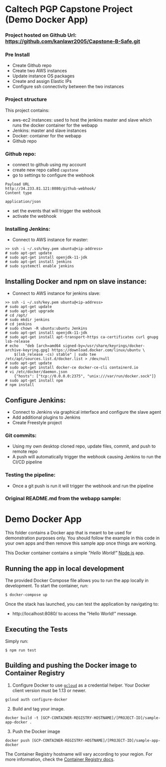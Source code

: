 # Caltech PGP Capstone Project (Demo Docker App)

### Project hosted on Github Url: https://github.com/kanlawr2005/Capstone-B-Safe.git
### Pre Install

- Create Github repo
- Create two AWS instances
- Update instance OS packages
- Create and assign Elastic IPs
- Configure ssh connectivity between the two instances

### Project structure
This project contains:

- aws-ec2 instances: used to host the jenkins master and slave which runs the docker container for the webapp
- Jenkins: master and slave instances
- Docker: container for the webapp
- Github repo

### Github repo:

- connect to github using my account
- create new repo called `capstone`
- go to settings to configure the webhook

```
Payload URL
http://34.233.81.121:8080/github-webhook/
Content type

application/json
```
- set the events that will trigger the webhook
- activate the webhook

### Installing Jenkins:

- Connect to AWS instance for master:
```
>> ssh -i ~/.ssh/key.pem ubuntu@<ip-address>
# sudo apt-get update
# sudo apt-get install openjdk-11-jdk
# sudo apt-get install jenkins
# sudo systemctl enable jenkins
```

## Installing Docker and npm on slave instance:

- Connect to AWS instance for jenkins slave:
```
>> ssh -i ~/.ssh/key.pem ubuntu@<ip-address>
# sudo apt-get update
# sudo apt-get upgrade
# cd /opt/
# sudo mkdir jenkins
# cd jenkins
# sudo chown -R ubuntu:ubuntu Jenkins
# sudo apt-get install openjdk-11-jdk
# sudo apt-get install apt-transport-https ca-certificates curl gnupg lsb-release
# echo   "deb [arch=amd64 signed-by=/usr/share/keyrings/docker-archive-keyring.gpg] https://download.docker.com/linux/ubuntu \
	$(lsb_release -cs) stable" | sudo tee /etc/apt/sources.list.d/docker.list > /dev/null
# sudo apt-get update
# sudo apt-get install docker-ce docker-ce-cli containerd.io
# vi /etc/docker/daemon.json
	{"hosts": ["tcp://0.0.0.0:2375", "unix:///var/run/docker.sock"]}
# sudo apt-get install npm
# npm install
```

## Configure Jenkins:

- Connect to Jenkins via graphical interface and configure the slave agent
- Add additional plugins to Jenkins
- Create Freestyle project

### Git commits:

- Using my own desktop cloned repo, update files, commit, and push to remote repo
- A push will automatically trigger the webhook causing Jenkins to run the CI/CD pipeline

### Testing the pipeline:

- Once a git push is run it will trigger the webhook and run the pipeline

### Original README.md from the webapp sample:

# Demo Docker App

This folder contains a Docker app that is meant to be used for demonstration
purposes only. You should follow the example in this code in your own apps and
then remove this sample app once things are working.

This Docker container contains a simple _"Hello World!"_ [Node.js][node_js] app.

## Running the app in local development

The provided Docker Compose file allows you to run the app locally in development. To start the container, run:

```
$ docker-compose up
```

Once the stack has launched, you can test the application by navigating to:

- http://localhost:8080/ to access the "Hello World!" message.

## Executing the Tests

Simply run:

```
$ npm run test
```

## Building and pushing the Docker image to Container Registry

1. Configure Docker to use [`gcloud`][gcloud_install_docs] as a credential helper.
   Your Docker client version must be 1.13 or newer.

```
gcloud auth configure-docker
```

2. Build and tag your image.

```
docker build -t [GCP-CONTAINER-REGISTRY-HOSTNAME]/[PROJECT-ID]/sample-app-docker .
```

3. Push the Docker image

```
docker push [GCP-CONTAINER-REGISTRY-HOSTNAME]/[PROJECT-ID]/sample-app-docker
```

The Container Registry hostname will vary according to your region. For more
information, check the [Container Registry docs][cr_docs].

[gcloud_install_docs]: https://cloud.google.com/sdk/docs/
[node_js]: https://nodejs.org
[cr_docs]: https://cloud.google.com/container-registry/docs/pushing-and-pulling

